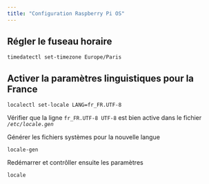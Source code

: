 ```yaml
---
title: "Configuration Raspberry Pi OS"
---
```


## Régler le fuseau horaire

```>shell
timedatectl set-timezone Europe/Paris
```

## Activer la paramètres linguistiques pour la France

```>shell
localectl set-locale LANG=fr_FR.UTF-8
```

Vérifier que la ligne `fr_FR.UTF-8 UTF-8` est bien active dans le fichier _`/etc/locale.gen`_

Générer les fichiers systèmes pour la nouvelle langue

```>shell
locale-gen
```

Redémarrer et contrôller ensuite les paramètres

```>shell
locale
```
